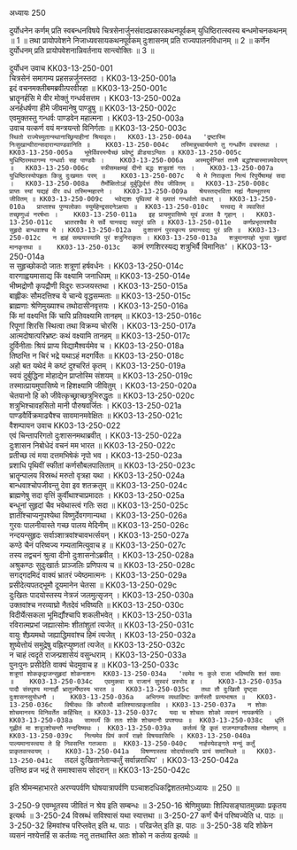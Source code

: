 अध्यायः 250

दुर्योधनेन कर्णम् प्रति स्वबन्धनविषये चित्रसेनार्जुनसंवादप्रकारकथनपूर्वकम्  युधिष्ठिरात्स्वस्य बन्धमोचनकथनम् ॥ 1 ॥ तथा प्रायोपवेशने निजाध्यवसायकथनपूर्वकम्  दुःशासनम् प्रति राज्यपालनविधानम् ॥ 2 ॥ कर्णेन दुर्योधनम् प्रति प्रायोपवेशनान्निवर्तनाय सान्त्वोक्तिः ॥ 3 ॥

दुर्योधन उवाच 	KK03-13-250-001  
चित्रसेनं समागम्य प्रहसन्नर्जुनस्तदा ।	KK03-13-250-001a  
इदं वचनमक्लीबमब्रवीत्परवीरहा ॥	KK03-13-250-001c  
भ्रातॄनर्हसि मे वीर मोक्तुं गन्धर्वसत्तम ।	KK03-13-250-002a  
अनर्हधर्षणा हीमे जीवमानेषु पाण्डुषु ॥	KK03-13-250-002c  
एवमुक्तस्तु गन्धर्वः पाण्डवेन महात्मना ।	KK03-13-250-003a  
उवाच यत्कर्ण वयं मन्त्रयन्तो विनिर्गताः ॥	KK03-13-250-003c  
`स्थितो राज्येच्युतान्स्थानाच्छ्रियाहीनां श्रियावृतः।	KK03-13-250-004a  
'द्रष्टास्मि निःसुखान्वीरान्सदारान्पाण्डवानिति ॥	KK03-13-250-004c  
तस्मिन्नुच्चार्यमाणे तु गन्धर्वेण वचस्तथा ।	KK03-13-250-005a  
भूमेर्विवरमन्वैच्छं प्रवेष्टुं व्रीडयाऽन्वितः ॥	KK03-13-250-005c  
युधिष्ठिरमथागम्य गन्धर्वाः सह पाण्डवैः ।	KK03-13-250-006a  
अस्मद्दुर्मन्त्रितं तस्मै बद्धांश्चास्मान्न्यवेदयन् ॥	KK03-13-250-006c  
स्त्रीसमक्षमहं दीनो बद्धः शत्रुवशं गतः ।	KK03-13-250-007a  
युधिष्ठिरस्योपहृतः किन्नु दुःखमतः परम् ॥	KK03-13-250-007c  
ये मे निराकृता नित्यं रिपुर्येषामहं सदा ।	KK03-13-250-008a  
तैर्मोक्षितोऽहं दुर्बुद्धिर्दत्तं तैरेव जीवितम् ॥	KK03-13-250-008c  
प्राप्तः स्यां यद्यहं वीर वधं तस्मिन्महारणे ।	KK03-13-250-009a  
श्रेयस्तद्भविता मह्यं नैवम्भूतस्य जीवितम् ॥	KK03-13-250-009c  
भवेद्यशः पृथिव्यां मे ख्यातं गन्धर्वतो वधात् ।	KK03-13-250-010a  
प्राप्ताश्च पुण्यलोकाः स्युर्महेन्द्रसदनेऽक्षयाः ॥	KK03-13-250-010c  
यत्त्वद्य मे व्यवसितं तच्छृणुध्वं नरर्षभाः ।	KK03-13-250-011a  
इह प्रायमुपासिष्ये यूयं व्रजत वै गृहान् ।	KK03-13-250-011c  
भ्रातरश्चैव मे सर्वे यान्त्वद्य स्वपुरं प्रति ॥	KK03-13-250-011e  
कर्णप्रभृतयश्चैव सुहृदो बान्धवाश्च ये ।	KK03-13-250-012a  
दुःशासनं पुरस्कृत्य प्रयान्त्वद्य पुरं प्रति ॥	KK03-13-250-012c  
न ह्यहं सम्प्रयास्यामि पुरं शत्रुनिराकृतः ।	KK03-13-250-013a  
शत्रुमानापहो भूत्वा सुहृदां मानकृत्तथा ॥	KK03-13-250-013c  
`कामं रणशिरस्यद्य शत्रुभिर्वै विमानितः' ।	KK03-13-250-014a  
स सुहृच्छोकदो जातः शत्रूणां हर्षवर्धनः ।	KK03-13-250-014c  
वारणाह्वयमासाद्य किं वक्ष्यामि जनाधिपम् ॥	KK03-13-250-014e  
भीष्मद्रोणौ कृपद्रौणी विदुरः सञ्जयस्तथा ।	KK03-13-250-015a  
बाह्लीकः सौमदत्तिश्च ये चान्ये वृद्धसम्मताः ॥	KK03-13-250-015c  
ब्राह्मणाः श्रेणिमुख्याश्च तथोदासीनवृत्तयः ।	KK03-13-250-016a  
किं मां वक्ष्यन्ति किं चापि प्रतिवक्ष्यामि तानहम् ॥	KK03-13-250-016c  
रिपूणां शिरसि स्थित्वा तथा विक्रम्य चोरसि ।	KK03-13-250-017a  
आत्मदोषात्परिभ्रष्टः कथं वक्ष्यामि तानहम् ॥	KK03-13-250-017c  
दुर्विनीताः श्रियं प्राप्य विद्यामैश्वर्यमेव च ।	KK03-13-250-018a  
तिष्ठन्ति न चिरं भद्रे यथाऽहं मदगर्वितः ॥	KK03-13-250-018c  
अहो बत यथेदं मे कष्टं दुश्चरितं कृतम् ।	KK03-13-250-019a  
स्वयं दुर्बुद्धिना मोहाद्येन प्राप्तोस्मि संशयम् ॥	KK03-13-250-019c  
तस्मात्प्रायमुपासिष्ये न हिशक्ष्यामि जीवितुम् ।	KK03-13-250-020a  
चेतयानो हि को जीवेत्कृच्छ्राच्छत्रुभिरुद्धृतः ॥	KK03-13-250-020c  
शत्रुभिश्चावहसितो मानी पौरुषवर्जितः ।	KK03-13-250-021a  
पाण्डवैर्विक्रमाढ्यैश्च सावमानमवेक्षितः ॥	KK03-13-250-021c  
वैशम्पायन उवाच 	KK03-13-250-022  
एवं चिन्तापरिगतो दुःशासनमथाब्रवीत् ।	KK03-13-250-022a  
दुःशासन निबोधेदं वचनं मम भारत ॥	KK03-13-250-022c  
प्रतीच्छ त्वं मया दत्तमभिषेकं नृपो भव ।	KK03-13-250-023a  
प्रशाधि पृथिवीं स्फीतां कर्णसौबलपालिताम् ॥	KK03-13-250-023c  
भ्रातॄन्पालय विस्रब्धं मरुतो वृत्रहा यथा ।	KK03-13-250-024a  
बान्धवाश्चोपजीवन्तु देवा इव शतक्रतुम् ॥	KK03-13-250-024c  
ब्राह्मणेषु सदा वृत्तिं कुर्वीथाश्चाप्रमादतः ।	KK03-13-250-025a  
बन्धूनां सुहृदां चैव भवेथास्त्वं गतिः सदा ॥	KK03-13-250-025c  
ज्ञातींश्चाप्यनुपश्येथा विष्णुर्देवगणान्यथा ।	KK03-13-250-026a  
गुरवः पालनीयास्ते गच्छ पालय मेदिनीम् ॥	KK03-13-250-026c  
नन्दयन्सुहृदः सर्वाञ्शात्रवांश्चावभर्त्सयन् ।	KK03-13-250-027a  
कण्ठे चैनं परिष्वज्य गम्यतामित्युवाच ह ॥	KK03-13-250-027c  
तस्य तद्वचनं श्रुत्वा दीनो दुःशासनोऽब्रवीत् ।	KK03-13-250-028a  
अश्रुकण्ठः सुदुःखार्तः प्राञ्जलिः प्रणिपत्य च ॥	KK03-13-250-028c  
सगद्गदमिदं वाक्यं भ्रातरं ज्येष्ठमात्मनः ।	KK03-13-250-029a  
प्रसीदेत्यपतद्भूमौ दूयमानेन चेतसा ॥	KK03-13-250-029c  
दुःखितः पादयोस्तस्य नेत्रजं जलमुत्सृजन् ।	KK03-13-250-030a  
उक्तवांश्च नरव्याघ्रो नैतदेवं भविष्यति ॥	KK03-13-250-030c  
विदीर्येत्सकला भूमिर्द्यौश्चापि शकलीभवेत् ।	KK03-13-250-031a  
रविरात्मप्रभां जह्यात्सोमः शीतांशुतां त्यजेत् ॥	KK03-13-250-031c  
वायुः शैघ्र्यमथो जह्याद्धिमवांश्च हिमं त्यजेत् ।	KK03-13-250-032a  
शुष्येत्तोयं समुद्रेषु वह्निरप्युष्णतां त्यजेत् ॥	KK03-13-250-032c  
न चाहं त्वदृते राजन्प्रशासेयं वसुन्धराम् ।	KK03-13-250-033a  
पुनःपुनः प्रसीदेति वाक्यं चेदमुवाच ह ॥	KK03-13-250-033c  
`शत्रूणां शोककृद्राजन्सुहृदां शोकनाशनः	KK03-13-250-034a  
'त्वमेव नः कुले राजा भविष्यसि शतं समाः ॥	KK03-13-250-034c  
एवमुक्त्वा स राजानं सुस्वरं प्ररुरोद ह ।	KK03-13-250-035a  
पादौ संस्पृश्य मानार्हौ भ्रातुर्ज्येष्ठस्य भारत ॥	KK03-13-250-035c  
तथा तौ दुःखितौ दृष्ट्वा दुःशासनसुयोधनौ ।	KK03-13-250-036a  
अभिगम्य व्यथाविष्टः कर्णस्तौ प्रत्यभाषत ॥	KK03-13-250-036c  
विषीदथः किं कौरव्यौ बालिश्यात्प्राकृताविव ।	KK03-13-250-037a  
न शोकः शोचमानस्य विनिवर्तेत कर्हिचित् ॥	KK03-13-250-037c  
यदा च शोचतः शोको व्यसनं नापकर्षति ।	KK03-13-250-038a  
सामर्थ्यं किं ततः शोके शोचमानौ प्रपश्यथः ॥	KK03-13-250-038c  
धृतिं गृह्णीतं मा शत्रूञ्शोचन्तौ नन्दयिष्यथः ।	KK03-13-250-039a  
कर्तव्यं हि कृतं राजन्पाण्डवैस्तव मोक्षणम् ॥	KK03-13-250-039c  
नित्यमेव प्रियं कार्यं राज्ञो विषयवासिभिः ।	KK03-13-250-040a  
पाल्यमानास्त्वया ते हि निवसन्ति गतज्वराः ॥	KK03-13-250-040c  
नार्हस्येवङ्गते मन्युं कर्तुं प्राकृतवत्स्वयम् ।	KK03-13-250-041a  
विषण्णास्तव सोदर्यास्त्वयि प्रायं समास्थिते ॥	KK03-13-250-041c  
`तदलं दुःखितानेतान्कर्तुं सर्वान्नराधिप' ।	KK03-13-250-042a  
उत्तिष्ठ व्रज भद्रं ते समाश्वासय सोदरान् ॥	KK03-13-250-042c  

इति श्रीमन्महाभारते अरण्यपर्वणि घोषयात्रापर्वणि पञ्चाशदधिकद्विशततमोऽध्यायः ॥ 250 ॥

3-250-9 एवम्भूतस्य जीवितं न श्रेय इति सम्बन्धः ॥ 3-250-16 श्रेणिमुख्याः शिल्पिसङ्घातमुख्याः प्रकृतय इत्यर्थः ॥ 3-250-24 विस्रब्धं सविश्वासं यथा स्यात्तथा ॥ 3-250-27 कर्णं चैनं परिष्वज्येति ध. पाठः ॥ 3-250-32 हिमवांश्च परिप्लवेत् इति थ. पाठः । परिव्रजेत् इति झ. पाठः ॥ 3-250-38 यदि शोकेन व्यसनं नश्येत्तर्हि स कर्तव्यः नतु तत्तथास्ति अतः शोको न कर्तव्य इत्यर्थः ॥
